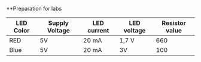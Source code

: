 **Preparation for labs

| LED Color | Supply Voltage | LED current |  LED voltage  | Resistor value |
|-----------|----------------|-------------|---------------|----------------|
|    RED    |       5V       |    20 mA    |      1,7 V    |     660        |
|    Blue   |       5V       |    20 mA    |       3V      |     100        |



